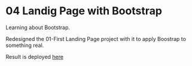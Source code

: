 # 04 Landig Page with Bootstrap

Learning about Bootstrap.

Redesigned the 01-First Landing Page project with it to apply Boostrap to something real.

Result is deployed [here](https://helenelandingpage.netlify.app)
